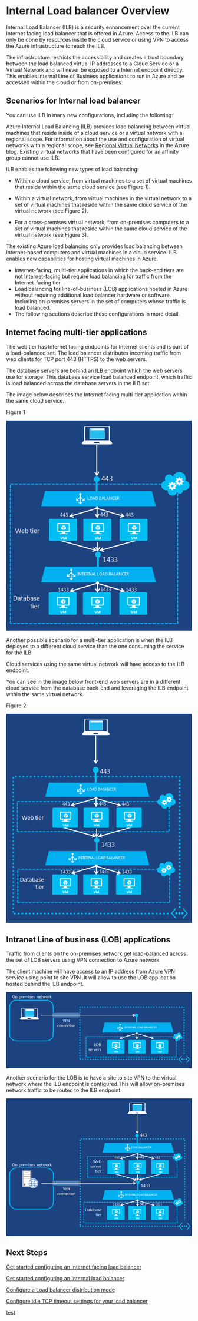 
<properties 
   pageTitle="Internal load balancer Overview | Microsoft Azure"
   description="Overview for internal load balancer and its features.How a load balancer works for Azure and possible scenarios to configure internal endpoints"
   services="load-balancer"
   documentationCenter="na"
   authors="joaoma"
   manager="adinah"
   editor="tysonn" />
<tags 
   ms.service="load-balancer"
   ms.devlang="na"
   ms.topic="article"
   ms.tgt_pltfrm="na"
   ms.workload="infrastructure-services"
   ms.date="08/12/2015"
   ms.author="joaoma" />


# Internal Load balancer Overview

Internal Load Balancer (ILB) is a security enhancement over the current Internet facing load balancer that is offered in Azure. Access to the ILB can only be done by resources inside the cloud service or using VPN to access the Azure infrastructure to reach the ILB.
			
The infrastructure  restricts the accessibility and creates a trust boundary between the load balanced virtual IP addresses to a Cloud Service or a Virtual Network and will never be exposed to a Internet endpoint directly. This enables internal Line of Business applications to run in Azure and be accessed within the cloud or from on-premises.

## Scenarios for Internal load balancer

You can use ILB in many new configurations, including the following:

Azure Internal Load Balancing (ILB) provides load balancing between virtual machines that reside inside of a cloud service or a virtual network with a regional scope. For information about the use and configuration of virtual networks with a regional scope, see [Regional Virtual Networks](http://azure.microsoft.com/blog/2014/05/14/regional-virtual-networks/) in the Azure blog. Existing virtual networks that have been configured for an affinity group cannot use ILB.

ILB enables the following new types of load balancing:

- Within a cloud service, from virtual machines to a set of virtual machines that reside within the same cloud service (see Figure 1).

- Within a virtual network, from virtual machines in the virtual network to a set of virtual machines that reside within the same cloud service of the virtual network (see Figure 2).

- For a cross-premises virtual network, from on-premises computers to a set of virtual machines that reside within the same cloud service of the virtual network (see Figure 3).

The existing Azure load balancing only provides load balancing between Internet-based computers and virtual machines in a cloud service. ILB enables new capabilities for hosting virtual machines in Azure.

- Internet-facing, multi-tier applications in which the back-end tiers are not Internet-facing but require load balancing for traffic from the Internet-facing tier.
- Load balancing for line-of-business (LOB) applications hosted in Azure without requiring additional load balancer hardware or software.
Including on-premises servers in the set of computers whose traffic is load balanced. 
- The following sections describe these configurations in more detail.

## Internet facing multi-tier applications


The web tier has Internet facing endpoints for Internet clients and is part of a load-balanced set. The load balancer  distributes incoming traffic from web clients for TCP port 443 (HTTPS) to the web servers.

The database servers are behind an ILB endpoint which the web servers use for storage. This database service load balanced endpoint, which traffic is load balanced across the database servers in the ILB set.

The image below describes the Internet facing multi-tier application within the same cloud service. 

Figure 1

![Internal load balancing single cloud service](./media/load-balancer-internal-overview/IC736321.png)

Another possible scenario for a multi-tier application is when the ILB deployed to a different cloud service than the one consuming the service for the ILB.

Cloud services using the same virtual network will have access to the ILB endpoint.

You can see in the image below front-end web servers are in a different cloud service from the database back-end and leveraging the ILB endpoint within the same virtual network.

Figure 2

![Internal load balancing between cloud services](./media/load-balancer-internal-overview/IC744147.png)

## Intranet Line of business (LOB) applications

Traffic from clients on the on-premises network get load-balanced across the set of LOB servers using VPN connection to Azure network.

The client machine will have access to an IP address from Azure VPN service using point to site VPN .It will allow to use the LOB application hosted behind the ILB endpoint.


![Internal load balancing using point to site VPN](./media/load-balancer-internal-overview/IC744148.png)

Another scenario for the LOB is to have a site to site VPN to the virtual network where the ILB endpoint is configured.This will allow on-premises network traffic to be routed to the ILB endpoint.

![Internal load balancing using site to site VPN](./media/load-balancer-internal-overview/IC744150.png)


## Next Steps

[Get started configuring an Internet facing load balancer](load-balancer-internet-getstarted.md)

[Get started configuring an Internal load balancer](load-balancer-internal-getstarted.md)

[Configure a Load balancer distribution mode](load-balancer-distribution-mode.md)

[Configure idle TCP timeout settings for your load balancer](load-balancer-tcp-idle-timeout.md)

 
test
